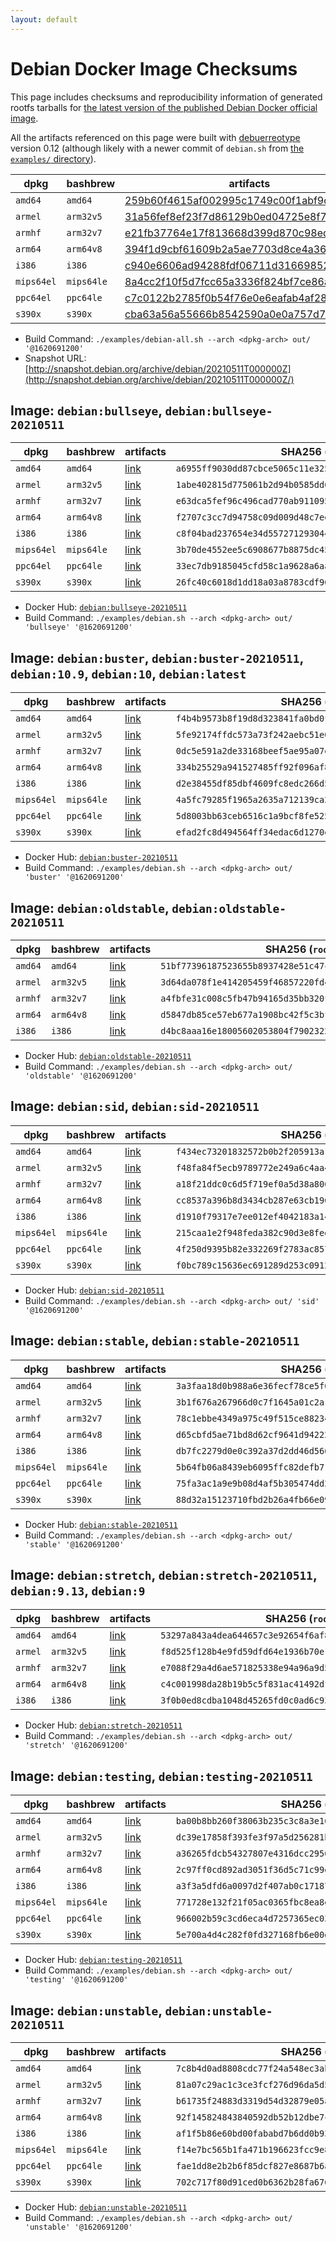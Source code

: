 ```yaml
---
layout: default
---
```


# Debian Docker Image Checksums

This page includes checksums and reproducibility information of generated rootfs tarballs for [the latest version of the published Debian Docker official image](https://hub.docker.com/_/debian).

All the artifacts referenced on this page were built with [debuerreotype](https://github.com/debuerreotype/debuerreotype) version 0.12 (although likely with a newer commit of `debian.sh` from [the `examples/` directory](https://github.com/debuerreotype/debuerreotype/tree/master/examples)).

| dpkg | bashbrew | artifacts |
| - | - | - |
| `amd64` | `amd64` | [259b60f4615af002995c1749c00f1abf9d9f01d8](https://github.com/debuerreotype/docker-debian-artifacts/tree/259b60f4615af002995c1749c00f1abf9d9f01d8) |
| `armel` | `arm32v5` | [31a56fef8ef23f7d86129b0ed04725e8f71f4067](https://github.com/debuerreotype/docker-debian-artifacts/tree/31a56fef8ef23f7d86129b0ed04725e8f71f4067) |
| `armhf` | `arm32v7` | [e21fb37764e17f813668d399d870c98ed84f34ca](https://github.com/debuerreotype/docker-debian-artifacts/tree/e21fb37764e17f813668d399d870c98ed84f34ca) |
| `arm64` | `arm64v8` | [394f1d9cbf61609b2a5ae7703d8ce4a36c5dcd0f](https://github.com/debuerreotype/docker-debian-artifacts/tree/394f1d9cbf61609b2a5ae7703d8ce4a36c5dcd0f) |
| `i386` | `i386` | [c940e6606ad94288fdf06711d31669852d56c677](https://github.com/debuerreotype/docker-debian-artifacts/tree/c940e6606ad94288fdf06711d31669852d56c677) |
| `mips64el` | `mips64le` | [8a4cc2f10f5d7fcc65a3336f824bf7ce86ada5a9](https://github.com/debuerreotype/docker-debian-artifacts/tree/8a4cc2f10f5d7fcc65a3336f824bf7ce86ada5a9) |
| `ppc64el` | `ppc64le` | [c7c0122b2785f0b54f76e0e6eafab4af28ceb9bd](https://github.com/debuerreotype/docker-debian-artifacts/tree/c7c0122b2785f0b54f76e0e6eafab4af28ceb9bd) |
| `s390x` | `s390x` | [cba63a56a55666b8542590a0e0a757d7461f3e10](https://github.com/debuerreotype/docker-debian-artifacts/tree/cba63a56a55666b8542590a0e0a757d7461f3e10) |

- Build Command: `./examples/debian-all.sh --arch <dpkg-arch> out/ '@1620691200'`
- Snapshot URL: [http://snapshot.debian.org/archive/debian/20210511T000000Z](http://snapshot.debian.org/archive/debian/20210511T000000Z/)

## Image: `debian:bullseye`, `debian:bullseye-20210511`

| dpkg | bashbrew | artifacts | SHA256 (`rootfs.tar.xz`) |
| - | - | - | - |
| `amd64` | `amd64` | [link](https://github.com/debuerreotype/docker-debian-artifacts/tree/259b60f4615af002995c1749c00f1abf9d9f01d8/bullseye) | `a6955ff9030dd87cbce5065c11e3253424379846a2f15efb460461d47c63e563` |
| `armel` | `arm32v5` | [link](https://github.com/debuerreotype/docker-debian-artifacts/tree/31a56fef8ef23f7d86129b0ed04725e8f71f4067/bullseye) | `1abe402815d775061b2d94b0585dd666d8b1ed1b5e7f1e63de08cabedbb90f81` |
| `armhf` | `arm32v7` | [link](https://github.com/debuerreotype/docker-debian-artifacts/tree/e21fb37764e17f813668d399d870c98ed84f34ca/bullseye) | `e63dca5fef96c496cad770ab9110959f3acfc81a676a7f8a16989a3f45dfd67f` |
| `arm64` | `arm64v8` | [link](https://github.com/debuerreotype/docker-debian-artifacts/tree/394f1d9cbf61609b2a5ae7703d8ce4a36c5dcd0f/bullseye) | `f2707c3cc7d94758c09d009d48c7ee92856002ee468119defae6cdeba1ad537f` |
| `i386` | `i386` | [link](https://github.com/debuerreotype/docker-debian-artifacts/tree/c940e6606ad94288fdf06711d31669852d56c677/bullseye) | `c8f04bad237654e34d5572712930448d86abaa20bf24d441f6010c840bb8adef` |
| `mips64el` | `mips64le` | [link](https://github.com/debuerreotype/docker-debian-artifacts/tree/8a4cc2f10f5d7fcc65a3336f824bf7ce86ada5a9/bullseye) | `3b70de4552ee5c6908677b8875dc45167f6aeac116f4d8ba9751409cbfbd0e09` |
| `ppc64el` | `ppc64le` | [link](https://github.com/debuerreotype/docker-debian-artifacts/tree/c7c0122b2785f0b54f76e0e6eafab4af28ceb9bd/bullseye) | `33ec7db9185045cfd58c1a9628a6aa7794e5c70d0d6f08bae4d6c30427972005` |
| `s390x` | `s390x` | [link](https://github.com/debuerreotype/docker-debian-artifacts/tree/cba63a56a55666b8542590a0e0a757d7461f3e10/bullseye) | `26fc40c6018d1dd18a03a8783cdf968bb9f90409332a6c7051cb9cd1aa46f4ac` |

- Docker Hub: [`debian:bullseye-20210511`](https://hub.docker.com/_/debian?tab=tags&name=bullseye-20210511)
- Build Command: `./examples/debian.sh --arch <dpkg-arch> out/ 'bullseye' '@1620691200'`

## Image: `debian:buster`, `debian:buster-20210511`, `debian:10.9`, `debian:10`, `debian:latest`

| dpkg | bashbrew | artifacts | SHA256 (`rootfs.tar.xz`) |
| - | - | - | - |
| `amd64` | `amd64` | [link](https://github.com/debuerreotype/docker-debian-artifacts/tree/259b60f4615af002995c1749c00f1abf9d9f01d8/buster) | `f4b4b9573b8f19d8d323841fa0bd0f0b0cfc5094533ded6afb2425639b119fdb` |
| `armel` | `arm32v5` | [link](https://github.com/debuerreotype/docker-debian-artifacts/tree/31a56fef8ef23f7d86129b0ed04725e8f71f4067/buster) | `5fe92174ffdc573a73f242aebc51e052a2b0529d672eca2ecc2e46752f54a904` |
| `armhf` | `arm32v7` | [link](https://github.com/debuerreotype/docker-debian-artifacts/tree/e21fb37764e17f813668d399d870c98ed84f34ca/buster) | `0dc5e591a2de33168beef5ae95a07efad8dae8c2b4332ae806194208fc324005` |
| `arm64` | `arm64v8` | [link](https://github.com/debuerreotype/docker-debian-artifacts/tree/394f1d9cbf61609b2a5ae7703d8ce4a36c5dcd0f/buster) | `334b25529a941527485ff92f096af8b619bf8a7c51fe8ac537c2d4579bab99de` |
| `i386` | `i386` | [link](https://github.com/debuerreotype/docker-debian-artifacts/tree/c940e6606ad94288fdf06711d31669852d56c677/buster) | `d2e38455df85dbf4609fc8edc266d5ae7c4086ffc114697e97fc8575527b4fb9` |
| `mips64el` | `mips64le` | [link](https://github.com/debuerreotype/docker-debian-artifacts/tree/8a4cc2f10f5d7fcc65a3336f824bf7ce86ada5a9/buster) | `4a5fc79285f1965a2635a712139ca25fc27365e8ddd38a1cc1921093f652a4c1` |
| `ppc64el` | `ppc64le` | [link](https://github.com/debuerreotype/docker-debian-artifacts/tree/c7c0122b2785f0b54f76e0e6eafab4af28ceb9bd/buster) | `5d8003bb63ceb6516c1a9bcf8fe5254e0ae7a4afbae37b37f07845d674985786` |
| `s390x` | `s390x` | [link](https://github.com/debuerreotype/docker-debian-artifacts/tree/cba63a56a55666b8542590a0e0a757d7461f3e10/buster) | `efad2fc8d494564ff34edac6d1270ea0bb293eadc36dc919f4a6c546e369bd74` |

- Docker Hub: [`debian:buster-20210511`](https://hub.docker.com/_/debian?tab=tags&name=buster-20210511)
- Build Command: `./examples/debian.sh --arch <dpkg-arch> out/ 'buster' '@1620691200'`

## Image: `debian:oldstable`, `debian:oldstable-20210511`

| dpkg | bashbrew | artifacts | SHA256 (`rootfs.tar.xz`) |
| - | - | - | - |
| `amd64` | `amd64` | [link](https://github.com/debuerreotype/docker-debian-artifacts/tree/259b60f4615af002995c1749c00f1abf9d9f01d8/oldstable) | `51bf77396187523655b8937428e51c47c6de8b5b8cd0b20e3ff3d82651e9c087` |
| `armel` | `arm32v5` | [link](https://github.com/debuerreotype/docker-debian-artifacts/tree/31a56fef8ef23f7d86129b0ed04725e8f71f4067/oldstable) | `3d64da078f1e414205459f46857220fd428b88382130149d0d18873a0044392a` |
| `armhf` | `arm32v7` | [link](https://github.com/debuerreotype/docker-debian-artifacts/tree/e21fb37764e17f813668d399d870c98ed84f34ca/oldstable) | `a4fbfe31c008c5fb47b94165d35bb320f851beeafd57f46adfae75b88cb050bb` |
| `arm64` | `arm64v8` | [link](https://github.com/debuerreotype/docker-debian-artifacts/tree/394f1d9cbf61609b2a5ae7703d8ce4a36c5dcd0f/oldstable) | `d5847db85ce57eb677a1908bc42f5c3bfdf8696f1e4d9c834d9ac4b0d6f2a424` |
| `i386` | `i386` | [link](https://github.com/debuerreotype/docker-debian-artifacts/tree/c940e6606ad94288fdf06711d31669852d56c677/oldstable) | `d4bc8aaa16e18005602053804f790232284d129e79f0594510fc69d56a27d2e9` |

- Docker Hub: [`debian:oldstable-20210511`](https://hub.docker.com/_/debian?tab=tags&name=oldstable-20210511)
- Build Command: `./examples/debian.sh --arch <dpkg-arch> out/ 'oldstable' '@1620691200'`

## Image: `debian:sid`, `debian:sid-20210511`

| dpkg | bashbrew | artifacts | SHA256 (`rootfs.tar.xz`) |
| - | - | - | - |
| `amd64` | `amd64` | [link](https://github.com/debuerreotype/docker-debian-artifacts/tree/259b60f4615af002995c1749c00f1abf9d9f01d8/sid) | `f434ec73201832572b0b2f205913a1215fe6483cea0eb17472b795c1885719ae` |
| `armel` | `arm32v5` | [link](https://github.com/debuerreotype/docker-debian-artifacts/tree/31a56fef8ef23f7d86129b0ed04725e8f71f4067/sid) | `f48fa84f5ecb9789772e249a6c4aa44ba8fdddcc3b78c0487f8b22545fe7cd1b` |
| `armhf` | `arm32v7` | [link](https://github.com/debuerreotype/docker-debian-artifacts/tree/e21fb37764e17f813668d399d870c98ed84f34ca/sid) | `a18f21ddc0c6d5f719ef0a5d38a806ee4c5e2c8cc73e29d636a199c4dff1091a` |
| `arm64` | `arm64v8` | [link](https://github.com/debuerreotype/docker-debian-artifacts/tree/394f1d9cbf61609b2a5ae7703d8ce4a36c5dcd0f/sid) | `cc8537a396b8d3434cb287e63cb196512c39a54ec6650ea7212fd08e12d1f13e` |
| `i386` | `i386` | [link](https://github.com/debuerreotype/docker-debian-artifacts/tree/c940e6606ad94288fdf06711d31669852d56c677/sid) | `d1910f79317e7ee012ef4042183a1464e29d8c8c5a73a42c9e76595cb7cbceef` |
| `mips64el` | `mips64le` | [link](https://github.com/debuerreotype/docker-debian-artifacts/tree/8a4cc2f10f5d7fcc65a3336f824bf7ce86ada5a9/sid) | `215caa1e2f948feda382c90d3e8fed51f332c4410bc62ae5f00c13eb622949e2` |
| `ppc64el` | `ppc64le` | [link](https://github.com/debuerreotype/docker-debian-artifacts/tree/c7c0122b2785f0b54f76e0e6eafab4af28ceb9bd/sid) | `4f250d9395b82e332269f2783ac857b39824f67d935f0eb5bca943983a9aba2a` |
| `s390x` | `s390x` | [link](https://github.com/debuerreotype/docker-debian-artifacts/tree/cba63a56a55666b8542590a0e0a757d7461f3e10/sid) | `f0bc789c15636ec691289d253c0912d42a210be532cf4a29802f1f2313d2170e` |

- Docker Hub: [`debian:sid-20210511`](https://hub.docker.com/_/debian?tab=tags&name=sid-20210511)
- Build Command: `./examples/debian.sh --arch <dpkg-arch> out/ 'sid' '@1620691200'`

## Image: `debian:stable`, `debian:stable-20210511`

| dpkg | bashbrew | artifacts | SHA256 (`rootfs.tar.xz`) |
| - | - | - | - |
| `amd64` | `amd64` | [link](https://github.com/debuerreotype/docker-debian-artifacts/tree/259b60f4615af002995c1749c00f1abf9d9f01d8/stable) | `3a3faa18d0b988a6e36fecf78ce5f024e7db6ae46a1cd72e7d49c9a4be452bba` |
| `armel` | `arm32v5` | [link](https://github.com/debuerreotype/docker-debian-artifacts/tree/31a56fef8ef23f7d86129b0ed04725e8f71f4067/stable) | `3b1f676a267966d0c7f1645a01c2a172e5a8f25cbfccc4b67eac2ec7b28b7c1b` |
| `armhf` | `arm32v7` | [link](https://github.com/debuerreotype/docker-debian-artifacts/tree/e21fb37764e17f813668d399d870c98ed84f34ca/stable) | `78c1ebbe4349a975c49f515ce882348aed346583a5c8aa80ea75922ed3576da4` |
| `arm64` | `arm64v8` | [link](https://github.com/debuerreotype/docker-debian-artifacts/tree/394f1d9cbf61609b2a5ae7703d8ce4a36c5dcd0f/stable) | `d65cbfd5ae71bd8d62cf9641d9422209818e53210c6ceb93cbc9b2daba4a4440` |
| `i386` | `i386` | [link](https://github.com/debuerreotype/docker-debian-artifacts/tree/c940e6606ad94288fdf06711d31669852d56c677/stable) | `db7fc2279d0e0c392a37d2dd46d5662973aca66b02d5e1f081973a4144be3795` |
| `mips64el` | `mips64le` | [link](https://github.com/debuerreotype/docker-debian-artifacts/tree/8a4cc2f10f5d7fcc65a3336f824bf7ce86ada5a9/stable) | `5b64fb06a8439eb6095ffc82defb7125e898a0db9fbcc8be5c65fbb6d19082a5` |
| `ppc64el` | `ppc64le` | [link](https://github.com/debuerreotype/docker-debian-artifacts/tree/c7c0122b2785f0b54f76e0e6eafab4af28ceb9bd/stable) | `75fa3ac1a9e9b08d4af5b305474dd2c71993583ae8a910bf75b3875f52c6bf7e` |
| `s390x` | `s390x` | [link](https://github.com/debuerreotype/docker-debian-artifacts/tree/cba63a56a55666b8542590a0e0a757d7461f3e10/stable) | `88d32a15123710fbd2b26a4fb66e09f33db9d6089d16132ec7dda68a47baa41c` |

- Docker Hub: [`debian:stable-20210511`](https://hub.docker.com/_/debian?tab=tags&name=stable-20210511)
- Build Command: `./examples/debian.sh --arch <dpkg-arch> out/ 'stable' '@1620691200'`

## Image: `debian:stretch`, `debian:stretch-20210511`, `debian:9.13`, `debian:9`

| dpkg | bashbrew | artifacts | SHA256 (`rootfs.tar.xz`) |
| - | - | - | - |
| `amd64` | `amd64` | [link](https://github.com/debuerreotype/docker-debian-artifacts/tree/259b60f4615af002995c1749c00f1abf9d9f01d8/stretch) | `53297a843a4dea644657c3e92654f6af8cd0ef5c34bef22f6953b5c7aa1c76a6` |
| `armel` | `arm32v5` | [link](https://github.com/debuerreotype/docker-debian-artifacts/tree/31a56fef8ef23f7d86129b0ed04725e8f71f4067/stretch) | `f8d525f128b4e9fd59dfd64e1936b70e1d8ac753c0d26c4d71508ae93bb75358` |
| `armhf` | `arm32v7` | [link](https://github.com/debuerreotype/docker-debian-artifacts/tree/e21fb37764e17f813668d399d870c98ed84f34ca/stretch) | `e7088f29a4d6ae571825338e94a96a9d56122cb868861335b51de3f38f7eb65c` |
| `arm64` | `arm64v8` | [link](https://github.com/debuerreotype/docker-debian-artifacts/tree/394f1d9cbf61609b2a5ae7703d8ce4a36c5dcd0f/stretch) | `c4c001998da28b19b5c5f831ac41492df69d7b1cb8c11a7a34aeed537c89db69` |
| `i386` | `i386` | [link](https://github.com/debuerreotype/docker-debian-artifacts/tree/c940e6606ad94288fdf06711d31669852d56c677/stretch) | `3f0b0ed8cdba1048d45265fd0c0ad6c931c3622aea4b35bc8dc64d6f366c9f59` |

- Docker Hub: [`debian:stretch-20210511`](https://hub.docker.com/_/debian?tab=tags&name=stretch-20210511)
- Build Command: `./examples/debian.sh --arch <dpkg-arch> out/ 'stretch' '@1620691200'`

## Image: `debian:testing`, `debian:testing-20210511`

| dpkg | bashbrew | artifacts | SHA256 (`rootfs.tar.xz`) |
| - | - | - | - |
| `amd64` | `amd64` | [link](https://github.com/debuerreotype/docker-debian-artifacts/tree/259b60f4615af002995c1749c00f1abf9d9f01d8/testing) | `ba00b8bb260f38063b235c3c8a3e166c6e705585a9587ce5593026939615c71b` |
| `armel` | `arm32v5` | [link](https://github.com/debuerreotype/docker-debian-artifacts/tree/31a56fef8ef23f7d86129b0ed04725e8f71f4067/testing) | `dc39e17858f393fe3f97a5d256281b60581c06955f2a33805810aa47f347241c` |
| `armhf` | `arm32v7` | [link](https://github.com/debuerreotype/docker-debian-artifacts/tree/e21fb37764e17f813668d399d870c98ed84f34ca/testing) | `a36265fdcb54327807e4316dcc2950bf488c9a88aa4684a28ee60016054ef06b` |
| `arm64` | `arm64v8` | [link](https://github.com/debuerreotype/docker-debian-artifacts/tree/394f1d9cbf61609b2a5ae7703d8ce4a36c5dcd0f/testing) | `2c97ff0cd892ad3051f36d5c71c99ee43aff3ba7995db8a512a83fd2e4f8f80c` |
| `i386` | `i386` | [link](https://github.com/debuerreotype/docker-debian-artifacts/tree/c940e6606ad94288fdf06711d31669852d56c677/testing) | `a3f3a5dfd6a0097d2f407ab0c17187bcaacc424713e4db09b15972411bfe297d` |
| `mips64el` | `mips64le` | [link](https://github.com/debuerreotype/docker-debian-artifacts/tree/8a4cc2f10f5d7fcc65a3336f824bf7ce86ada5a9/testing) | `771728e132f21f05ac0365fbc8ea8e4e905124850aca735f59a2b6ec1a9b817f` |
| `ppc64el` | `ppc64le` | [link](https://github.com/debuerreotype/docker-debian-artifacts/tree/c7c0122b2785f0b54f76e0e6eafab4af28ceb9bd/testing) | `966002b59c3cd6eca4d7257365ec039f82b3c6099ca7016a909a75eb778eef8f` |
| `s390x` | `s390x` | [link](https://github.com/debuerreotype/docker-debian-artifacts/tree/cba63a56a55666b8542590a0e0a757d7461f3e10/testing) | `5e700a4d4c282f0fd327168fb6e00df1e6deff78285dbf716b12aa7c70e9aed7` |

- Docker Hub: [`debian:testing-20210511`](https://hub.docker.com/_/debian?tab=tags&name=testing-20210511)
- Build Command: `./examples/debian.sh --arch <dpkg-arch> out/ 'testing' '@1620691200'`

## Image: `debian:unstable`, `debian:unstable-20210511`

| dpkg | bashbrew | artifacts | SHA256 (`rootfs.tar.xz`) |
| - | - | - | - |
| `amd64` | `amd64` | [link](https://github.com/debuerreotype/docker-debian-artifacts/tree/259b60f4615af002995c1749c00f1abf9d9f01d8/unstable) | `7c8b4d0ad8808cdc77f24a548ec3ab8df6c0ff7aa7091aa77a47fdb09bbd7c91` |
| `armel` | `arm32v5` | [link](https://github.com/debuerreotype/docker-debian-artifacts/tree/31a56fef8ef23f7d86129b0ed04725e8f71f4067/unstable) | `81a07c29ac1c3ce3fcf276d96da5d5406f0bae4de0a96fa0f9cd865ee2f07230` |
| `armhf` | `arm32v7` | [link](https://github.com/debuerreotype/docker-debian-artifacts/tree/e21fb37764e17f813668d399d870c98ed84f34ca/unstable) | `b61735f24883d3319d54d32879e05af1c1b9fbab5040bca68b753fa8ac8bad4c` |
| `arm64` | `arm64v8` | [link](https://github.com/debuerreotype/docker-debian-artifacts/tree/394f1d9cbf61609b2a5ae7703d8ce4a36c5dcd0f/unstable) | `92f145824843840592db52b12dbe7cf8266db9d406bfca8cffd8722689b289e3` |
| `i386` | `i386` | [link](https://github.com/debuerreotype/docker-debian-artifacts/tree/c940e6606ad94288fdf06711d31669852d56c677/unstable) | `af1f5b86e60bd00fababd7b6dd0b931387d5e8b1472a117238e35bf95bfa7c83` |
| `mips64el` | `mips64le` | [link](https://github.com/debuerreotype/docker-debian-artifacts/tree/8a4cc2f10f5d7fcc65a3336f824bf7ce86ada5a9/unstable) | `f14e7bc565b1fa471b196623fcc9e8bc967ac6a00c9b240844d7c239b4fd6444` |
| `ppc64el` | `ppc64le` | [link](https://github.com/debuerreotype/docker-debian-artifacts/tree/c7c0122b2785f0b54f76e0e6eafab4af28ceb9bd/unstable) | `fae1dd8e2b2b6f85dcf827e8687b6a0f1f514348230357e36018cbc7793c5cfd` |
| `s390x` | `s390x` | [link](https://github.com/debuerreotype/docker-debian-artifacts/tree/cba63a56a55666b8542590a0e0a757d7461f3e10/unstable) | `702c717f80d91ced0b6362b28fa67610f4ec8195d15f48de679baaacb6de5684` |

- Docker Hub: [`debian:unstable-20210511`](https://hub.docker.com/_/debian?tab=tags&name=unstable-20210511)
- Build Command: `./examples/debian.sh --arch <dpkg-arch> out/ 'unstable' '@1620691200'`
